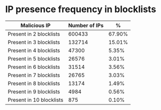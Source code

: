 # IP presence frequency in blocklists
| Malicious IP | Number of IPs | % |
|----|----|----|
| Present in 2 blocklists | 600433 | 67.90% |
| Present in 3 blocklists | 132714 | 15.01% |
| Present in 4 blocklists | 47300 | 5.35% |
| Present in 5 blocklists | 26576 | 3.01% |
| Present in 6 blocklists | 31514 | 3.56% |
| Present in 7 blocklists | 26765 | 3.03% |
| Present in 8 blocklists | 13174 | 1.49% |
| Present in 9 blocklists | 4984 | 0.56% |
| Present in 10 blocklists | 875 | 0.10% |
